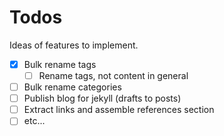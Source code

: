 # Todos

Ideas of features to implement.

- [X] Bulk rename tags
  - [ ] Rename tags, not content in general
- [ ] Bulk rename categories
- [ ] Publish blog for jekyll (drafts to posts)
- [ ] Extract links and assemble references section
- [ ] etc...